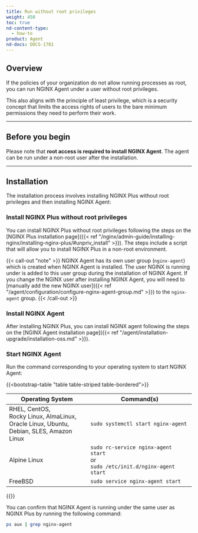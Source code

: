 ```yaml
---
title: Run without root privileges
weight: 450
toc: true
nd-content-type:
  - how-to
product: Agent
nd-docs: DOCS-1781
---
```


## Overview

If the policies of your organization do not allow running processes as root, you can run NGINX Agent under a user without root privileges.

This also aligns with the principle of least privilege, which is a security concept that limits the access rights of users to the bare minimum permissions they need to perform their work.

---

## Before you begin

Please note that **root access is required to install NGINX Agent**. The agent can be run under a non-root user after the installation.

---

## Installation

The installation process involves installing NGINX Plus without root privileges and then installing NGINX Agent:

### Install NGINX Plus without root privileges

You can install NGINX Plus without root privileges following the steps on the [NGINX Plus installation page]({{< ref "/nginx/admin-guide/installing-nginx/installing-nginx-plus/#unpriv_install" >}}). The steps include a script that will allow you to install NGINX Plus in a non-root environment.

{{< call-out "note" >}}
NGINX Agent has its own user group (`nginx-agent`) which is created when NGINX Agent is installed. The user NGINX is running under is added to this user group during the installation of NGINX Agent. If you change the NGINX user after installing NGINX Agent, you will need to [manually add the new NGINX user]({{< ref "/agent/configuration/configure-nginx-agent-group.md" >}}) to the `nginx-agent` group.
{{< /call-out >}}

### Install NGINX Agent

After installing NGINX Plus, you can install NGINX agent following the steps on the [NGINX Agent installation page]({{< ref "/agent/installation-upgrade/installation-oss.md" >}}).

### Start NGINX Agent

Run the command corresponding to your operating system to start NGINX Agent:

{{<bootstrap-table "table table-striped table-bordered">}}

| Operating System                                      | Command(s)                                      |
|------------------------------------------------------|------------------------------------------------|
| RHEL, CentOS,<br>Rocky Linux, AlmaLinux,<br>Oracle Linux, Ubuntu,<br>Debian, SLES, Amazon Linux | ```sudo systemctl start nginx-agent``` |
| Alpine Linux                                        | ```sudo rc-service nginx-agent start```<br>or<br>```sudo /etc/init.d/nginx-agent start``` |
| FreeBSD                                             | ```sudo service nginx-agent start``` |

{{</bootstrap-table>}}

You can confirm that NGINX Agent is running under the same user as NGINX Plus by running the following command:

```bash
ps aux | grep nginx-agent
```
